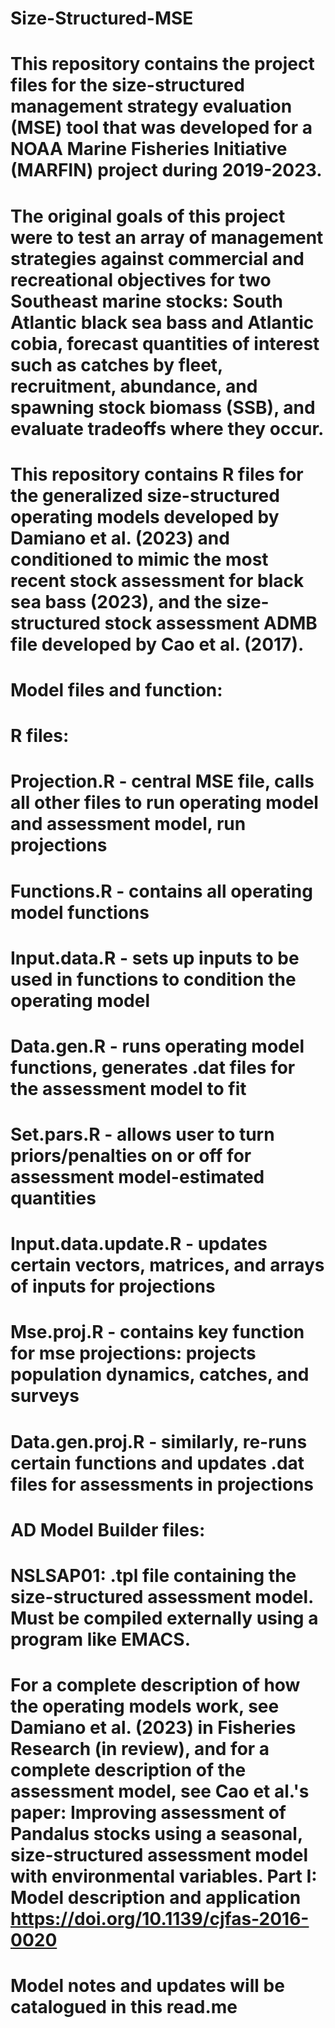 # Size-Structured-MSE

# This repository contains the project files for the size-structured management strategy evaluation (MSE) tool that was developed for a NOAA Marine Fisheries Initiative (MARFIN) project during 2019-2023.

# The original goals of this project were to test an array of management strategies against commercial and recreational objectives for two Southeast marine stocks: South Atlantic black sea bass and Atlantic cobia, forecast quantities of interest such as catches by fleet, recruitment, abundance, and spawning stock biomass (SSB), and evaluate tradeoffs where they occur.

# This repository contains R files for the generalized size-structured operating models developed by Damiano et al. (2023) and conditioned to mimic the most recent stock assessment for black sea bass (2023), and the size-structured stock assessment ADMB file developed by Cao et al. (2017). 

# Model files and function:

# R files:
# Projection.R - central MSE file, calls all other files to run operating model and assessment model, run projections
# Functions.R - contains all operating model functions
# Input.data.R - sets up inputs to be used in functions to condition the operating model
# Data.gen.R - runs operating model functions, generates .dat files for the assessment model to fit
# Set.pars.R - allows user to turn priors/penalties on or off for assessment model-estimated quantities 
# Input.data.update.R - updates certain vectors, matrices, and arrays of inputs for projections
# Mse.proj.R - contains key function for mse projections: projects population dynamics, catches, and surveys
# Data.gen.proj.R - similarly, re-runs certain functions and updates .dat files for assessments in projections

# AD Model Builder files:
# NSLSAP01: .tpl file containing the size-structured assessment model. Must be compiled externally using a program like EMACS.

# For a complete description of how the operating models work, see Damiano et al. (2023) in Fisheries Research (in review), and for a complete description of the assessment model, see Cao et al.'s paper: Improving assessment of Pandalus stocks using a seasonal, size-structured assessment model with environmental variables. Part I: Model description and application https://doi.org/10.1139/cjfas-2016-0020

# Model notes and updates will be catalogued in this read.me 
